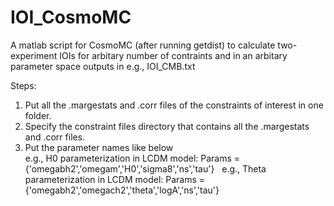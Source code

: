 # IOI_CosmoMC

A matlab script for CosmoMC (after running getdist) to calculate two-experiment IOIs for arbitary number of contraints and in an arbitary parameter space outputs in e.g., IOI_CMB.txt  

Steps:
1. Put all the .margestats and .corr files of the constraints of interest in one folder.
2. Specify the constraint files directory that contains all the .margestats and .corr files.
3. Put the parameter names like below  
   e.g., H0 parameterization in LCDM model: Params = {'omegabh2','omegam','H0','sigma8','ns','tau'}                 
   e.g., Theta parameterization in LCDM model: Params = {'omegabh2','omegach2','theta','logA','ns','tau'}   
